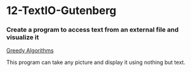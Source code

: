 # 12-TextIO-Gutenberg

### Create a program to access text from an external file and visualize it

[Greedy Algorithms](https://youtu.be/c9HbsUSWilw?list=PLRqwX-V7Uu6YEypLuls7iidwHMdCM6o2w)
                                           
This program can take any picture and display it using nothing but text.

